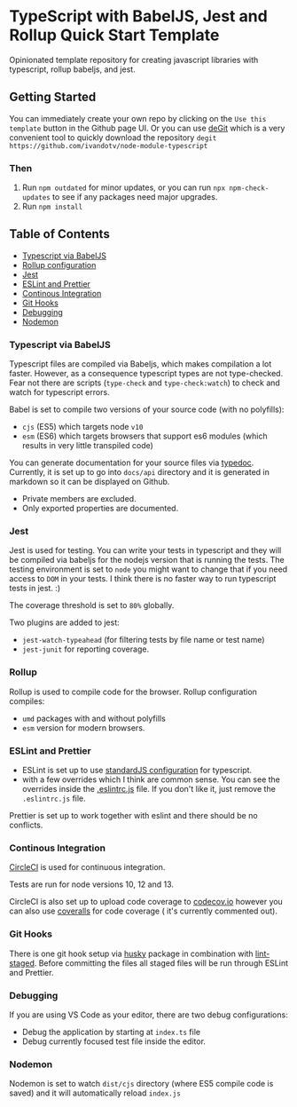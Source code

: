 # TypeScript with BabelJS, Jest and Rollup Quick Start Template

Opinionated template repository for creating javascript libraries with typescript, rollup babeljs, and jest.

## Getting Started

You can immediately create your own repo by clicking on the `Use this template` button in the Github page UI.
Or you can use [deGit](https://github.com/Rich-Harris/degit) which is a very convenient tool to quickly download the repository `degit https://github.com/ivandotv/node-module-typescript`

### Then

1. Run `npm outdated` for minor updates, or you can run `npx npm-check-updates` to see if any packages need major upgrades.
2. Run `npm install`

## Table of Contents

- [Typescript via BabelJS](#typescript-via-babeljs)
- [Rollup configuration](#rollup)
- [Jest](#jest)
- [ESLint and Prettier](#eslint-and-prettier)
- [Continous Integration](#continous-integration)
- [Git Hooks](#git-hooks)
- [Debugging](#debugging)
- [Nodemon](#nodemon)

### Typescript via BabelJS

Typescript files are compiled via Babeljs, which makes compilation a lot faster. However, as a consequence typescript types are not type-checked. Fear not there are scripts (`type-check` and `type-check:watch`) to check and watch for typescript errors.

Babel is set to compile two versions of your source code (with no polyfills):

- `cjs` (ES5) which targets node `v10`
- `esm` (ES6) which targets browsers that support es6 modules (which results in very little transpiled code)

You can generate documentation for your source files via [typedoc](https://typedoc.org).
Currently, it is set up to go into `docs/api` directory and it is generated in markdown so it can be displayed on Github.

- Private members are excluded.
- Only exported properties are documented.

### Jest

Jest is used for testing. You can write your tests in typescript and they will be compiled via babeljs for the nodejs version that is running the tests. The testing environment is set to `node` you might want to change that if you need access to `DOM` in your tests.
I think there is no faster way to run typescript tests in jest. :)

The coverage threshold is set to `80%` globally.

Two plugins are added to jest:

- `jest-watch-typeahead` (for filtering tests by file name or test name)
- `jest-junit` for reporting coverage.

### Rollup

Rollup is used to compile code for the browser. Rollup configuration compiles:

- `umd` packages with and without polyfills
- `esm` version for modern browsers.

### ESLint and Prettier

- ESLint is set up to use [standardJS configuration](https://standardjs.com/index.html#typescript) for typescript.
- with a few overrides which I think are common sense. You can see the overrides inside the [.eslintrc.js](.eslintrc.js) file. If you don't like it, just remove the `.eslintrc.js` file.

Prettier is set up to work together with eslint and there should be no conflicts.

### Continous Integration

[CircleCI](https://circleci.com/) is used for continuous integration.

Tests are run for node versions 10, 12 and 13.

CircleCI is also set up to upload code coverage to [codecov.io](https://codecov.io) however you can also use [coveralls](https://coveralls.io) for code coverage ( it's currently commented out).

### Git Hooks

There is one git hook setup via [husky](https://www.npmjs.com/package/husky) package in combination with [lint-staged](https://www.npmjs.com/package/lint-staged). Before committing the files all staged files will be run through ESLint and Prettier.

### Debugging

If you are using VS Code as your editor,
there are two debug configurations:

- Debug the application by starting at `index.ts` file
- Debug currently focused test file inside the editor.

### Nodemon

Nodemon is set to watch `dist/cjs` directory (where ES5 compile code is saved) and it will automatically reload `index.js`
